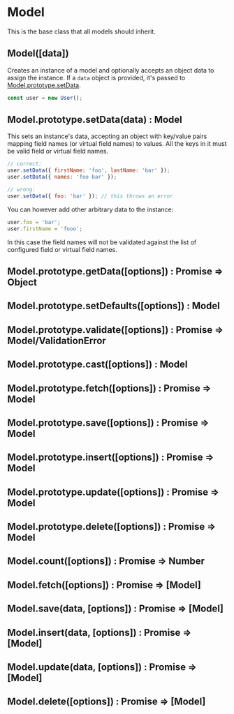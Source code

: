 # Model

This is the base class that all models should inherit.

## Model([data])

Creates an instance of a model and optionally accepts an object data to assign
the instance. If a `data` object is provided, it's passed to
[Model.prototype.setData](#modelprototypesetdatadata-model).

```js
const user = new User();
```

## Model.prototype.setData(data) : Model

This sets an instance's data, accepting an object with key/value pairs mapping
field names (or virtual field names) to values. All the keys in it must be valid
field or virtual field names.

```js
// correct:
user.setData({ firstName: 'foo', lastName: 'bar' });
user.setData({ names: 'foo bar' });

// wrong:
user.setData({ foo: 'bar' }); // this throws an error
```

You can however add other arbitrary data to the instance:

```js
user.foo = 'bar';
user.firstName = 'fooo';
```

In this case the field names will not be validated against the list of
configured field or virtual field names.

## Model.prototype.getData([options]) : Promise => Object

## Model.prototype.setDefaults([options]) : Model

## Model.prototype.validate([options]) : Promise => Model/ValidationError

## Model.prototype.cast([options]) : Model

## Model.prototype.fetch([options]) : Promise => Model

## Model.prototype.save([options]) : Promise => Model

## Model.prototype.insert([options]) : Promise => Model

## Model.prototype.update([options]) : Promise => Model

## Model.prototype.delete([options]) : Promise => Model

## Model.count([options]) : Promise => Number

## Model.fetch([options]) : Promise => [Model]

## Model.save(data, [options]) : Promise => [Model]

## Model.insert(data, [options]) : Promise => [Model]

## Model.update(data, [options]) : Promise => [Model]

## Model.delete([options]) : Promise => [Model]
